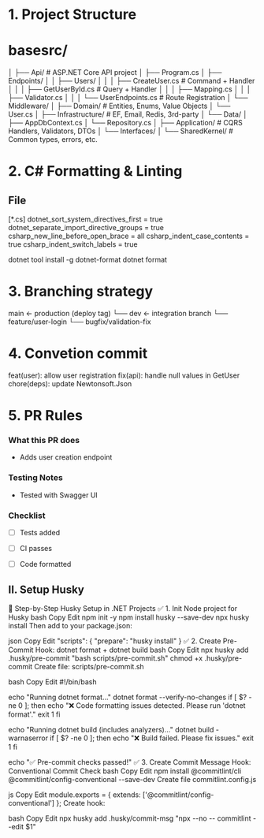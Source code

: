 # 1. Project Structure
# basesrc/
│
├── Api/                     # ASP.NET Core API project
│   ├── Program.cs
│   ├── Endpoints/
│   │   ├── Users/
│   │   │   ├── CreateUser.cs       # Command + Handler
│   │   │   ├── GetUserById.cs      # Query + Handler
│   │   │   ├── Mapping.cs
│   │   │   ├── Validator.cs
│   │   │   └── UserEndpoints.cs    # Route Registration
│   └── Middleware/
│
├── Domain/                 # Entities, Enums, Value Objects
│   └── User.cs
│
├── Infrastructure/         # EF, Email, Redis, 3rd-party
│   └── Data/
│       ├── AppDbContext.cs
│       └── Repository.cs
│
├── Application/            # CQRS Handlers, Validators, DTOs
│   └── Interfaces/
│
└── SharedKernel/           # Common types, errors, etc.


# 2. C# Formatting & Linting
## File

[*.cs]
dotnet_sort_system_directives_first = true
dotnet_separate_import_directive_groups = true
csharp_new_line_before_open_brace = all
csharp_indent_case_contents = true
csharp_indent_switch_labels = true

dotnet tool install -g dotnet-format
dotnet format


# 3. Branching strategy
main        ← production (deploy tag)
└── dev     ← integration branch
    └── feature/user-login
    └── bugfix/validation-fix

# 4. Convetion commit
feat(user): allow user registration
fix(api): handle null values in GetUser
chore(deps): update Newtonsoft.Json

# 5. PR Rules
### What this PR does
- Adds user creation endpoint

### Testing Notes
- Tested with Swagger UI

### Checklist
- [ ] Tests added
- [ ] CI passes
- [ ] Code formatted



## II. Setup Husky
🧱 Step-by-Step Husky Setup in .NET Projects
✅ 1. Init Node project for Husky
bash
Copy
Edit
npm init -y
npm install husky --save-dev
npx husky install
Then add to your package.json:

json
Copy
Edit
"scripts": {
  "prepare": "husky install"
}
✅ 2. Create Pre-Commit Hook: dotnet format + dotnet build
bash
Copy
Edit
npx husky add .husky/pre-commit "bash scripts/pre-commit.sh"
chmod +x .husky/pre-commit
Create file: scripts/pre-commit.sh

bash
Copy
Edit
#!/bin/bash

echo "Running dotnet format..."
dotnet format --verify-no-changes
if [ $? -ne 0 ]; then
  echo "❌ Code formatting issues detected. Please run 'dotnet format'."
  exit 1
fi

echo "Running dotnet build (includes analyzers)..."
dotnet build -warnaserror
if [ $? -ne 0 ]; then
  echo "❌ Build failed. Please fix issues."
  exit 1
fi

echo "✅ Pre-commit checks passed!"
✅ 3. Create Commit Message Hook: Conventional Commit Check
bash
Copy
Edit
npm install @commitlint/cli @commitlint/config-conventional --save-dev
Create file commitlint.config.js

js
Copy
Edit
module.exports = {
  extends: ['@commitlint/config-conventional']
};
Create hook:

bash
Copy
Edit
npx husky add .husky/commit-msg "npx --no -- commitlint --edit $1"